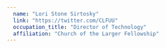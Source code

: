```yaml
---
  name: "Lori Stone Sirtosky"
  link: "https://twitter.com/CLFUU"
  occupation_title: "Director of Technology"
  affiliation: "Church of the Larger Fellowship"
---
```

